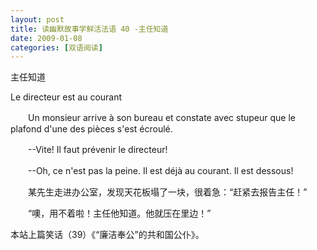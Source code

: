 ```yaml
---
layout: post
title: 读幽默故事学鲜活法语 40 -主任知道
date: 2009-01-08
categories: [双语阅读]  
---
```


主任知道

Le directeur est au courant

　　Un monsieur arrive à son bureau et constate avec stupeur que le plafond d'une des pièces s'est écroulé.

　　--Vite! Il faut prévenir le directeur!

　　--Oh, ce n'est pas la peine. Il est déjà au courant. Il est dessous!



　　某先生走进办公室，发现天花板塌了一块，很着急：“赶紧去报告主任！”

　　“噢，用不着啦！主任他知道。他就压在里边！”



本站上篇笑话（39）《“廉洁奉公”的共和国公仆》。
